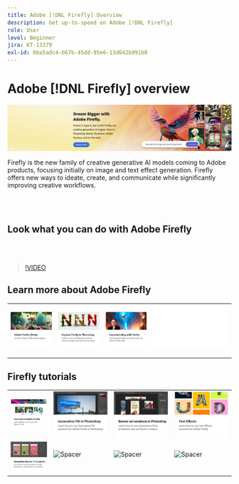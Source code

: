 ```yaml
---
title: Adobe [!DNL Firefly] Overview
description: Get up-to-speed on Adobe [!DNL Firefly]
role: User
level: Beginner
jira: KT-13379
exl-id: 6ba5adc4-b67b-45dd-95e6-13d642b991b8
---
```

# Adobe [!DNL Firefly] overview

![Firefly Hero Image](../assets/firefly.png)

Firefly is the new family of creative generative AI models coming to Adobe products, focusing initially on image and text effect generation. Firefly offers new ways to ideate, create, and communicate while significantly improving creative workflows.

<br>&nbsp;

## Look what you can do with Adobe Firefly

<br>&nbsp;

>[!VIDEO](https://video.tv.adobe.com/v/3416970t1?quality=12&learn=on&hidetitle=true)

## Learn more about Adobe Firefly

<table style="table-layout:fixed">
<tr>
   <td>
      <a href="https://firefly.adobe.com/" target="_blank">
         <img alt="Adobe Firefly (Beta)" src="assets/firefly-beta.png" />
      </a>
  </td>
  <td>
      <a href="https://www.adobe.com/sensei/generative-ai/firefly.html" target="_blank">
         <img alt="Explore Firefly in Photoshop" src="assets/firefly-photoshop.png" />
      </a>
  </td>
  <td>
      <a href="webinar-experimenting.md">
         <img alt="Experimenting with Adobe Firefly" src="assets/webinar-experimenting.png" />
      </a>
  </td>
  <td>
    <img alt="Spacer" src="../assets/Whitespacer.png" />
    <div>
    <br>
  </td>
</tr>
</table>

## Firefly tutorials

<table style="table-layout:fixed">
<tr>
   <td>
      <a href="overview-of-firefly.md">
         <img alt="Overview of Adobe Firefly" src="assets/firefly-overview.png" />
      </a>
   </td>
   <td>
      <a href="generative-fill.md">
         <img alt="Generative Fill in Photoshop" src="assets/generative-fill.png" />
      </a>
   </td>
   <td>
      <a href="web-banner-ad.md">
         <img alt="Banner ad variations in Photoshop" src="assets/banner-ad-variations.png" />
      </a>
  </td>
  <td>
      <a href="text-effects.md">
         <img alt="Text Effects" src="assets/text-effects.png" />
      </a>
  </td>
</tr>
<tr>
<td>
      <a href="generative-recolor.md">
         <img alt="Generative Recolor in Illustrator" src="assets/firefly-recolor.png" />
      </a>
  </td>
<td>
    <img alt="Spacer" src="../assets/Gray-thumbnail.png" />
    <div>
    <br>
  </td>
  <td>
    <img alt="Spacer" src="../assets/Gray-thumbnail.png" />
    <div>
    <br>
  </td>
  <td>
    <img alt="Spacer" src="../assets/Gray-thumbnail.png" />
    <div>
    <br>
  </td>
</tr>
</table>
